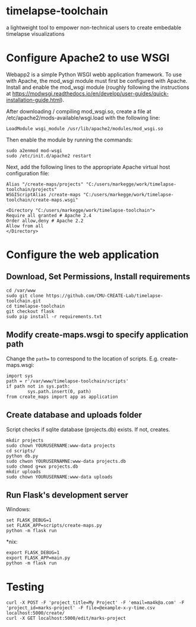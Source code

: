 # timelapse-toolchain

a lightweight tool to empower non-technical users to create embedable timelapse visualizations

# Configure Apache2 to use WSGI
Webapp2 is a simple Python WSGI webb application framework. To use with Apache, the mod_wsgi module must first be configured with Apache. Install and enable the mod_wsgi module (roughly following the instructions at https://modwsgi.readthedocs.io/en/develop/user-guides/quick-installation-guide.html).

After downloading / compiling mod_wsgi.so, create a file at /etc/apache2/mods-available/wsgi.load with the following line:
```
LoadModule wsgi_module /usr/lib/apache2/modules/mod_wsgi.so
```
Then enable the module by running the commands:
```
sudo a2enmod mod-wsgi
sudo /etc/init.d/apache2 restart
```

Next, add the following lines to the appropriate Apache virtual host configuration file:
```
Alias "/create-maps/projects" "C:/users/markegge/work/timelapse-toolchain/projects"
WSGIScriptAlias /create-maps "C:/users/markegge/work/timelapse-toolchain/create-maps.wsgi"

<Directory "C:/users/markegge/work/timelapse-toolchain">
Require all granted # Apache 2.4
Order allow,deny # Apache 2.2
Allow from all
</Directory>
```

# Configure the web application

## Download, Set Permissions, Install requirements
```
cd /var/www
sudo git clone https://github.com/CMU-CREATE-Lab/timelapse-toolchain.git
cd timelapse-toolchain
git checkout flask
sudo pip install -r requirements.txt
```
## Modify create-maps.wsgi to specify application path
Change the `path=` to correspond to the location of scripts. E.g. create-maps.wsgi:
```
import sys
path = r'/var/www/timelapse-toolchain/scripts'
if path not in sys.path:
        sys.path.insert(0, path)
from create_maps import app as application
```
## Create database and uploads folder

Script checks if sqlite database (projects.db) exists. If not, creates.
```
mkdir projects
sudo chown YOURUSERNAME:www-data projects
cd scripts/
python db.py
sudo chwon YOURUSERNAMNE:www-data projects.db
sudo chmod g+wx projects.db
mkdir uploads
sudo chown YOURUSERNAME:www-data uploads
```

## Run Flask's development server
Windows:
```
set FLASK_DEBUG=1
set FLASK_APP=scripts/create-maps.py
python -m flask run
```
*nix:
```
export FLASK_DEBUG=1
export FLASK_APP=main.py
python -m flask run
```

# Testing
```
curl -X POST -F 'project_title=My Project' -F 'email=ma4k@a.com' -F 'project_id=marks-project' -F file=@example-x-y-time.csv localhost:5000/create/
curl -X GET localhost:5000/edit/marks-project
```